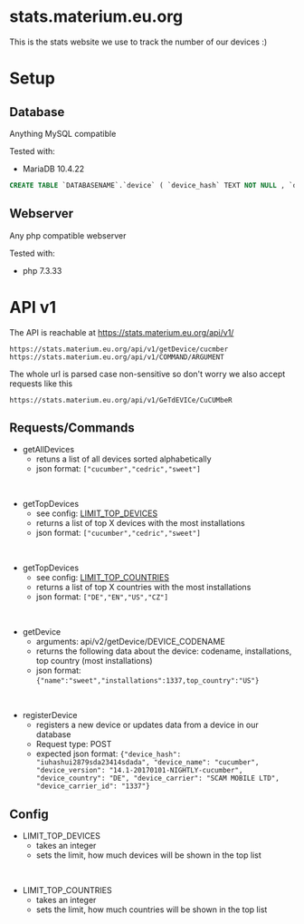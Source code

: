 # stats.materium.eu.org
This is the stats website we use to track the number of our devices :)


# Setup

## Database
Anything MySQL compatible

Tested with:
- MariaDB 10.4.22

```sql
CREATE TABLE `DATABASENAME`.`device` ( `device_hash` TEXT NOT NULL , `device_name` TEXT NOT NULL , `device_version` TEXT NOT NULL , `device_country` TEXT NOT NULL , `device_carrier` TEXT NOT NULL , `device_carrier_id` TEXT NOT NULL , UNIQUE `device_hash` (`device_hash`)) ENGINE = InnoDB;
```

## Webserver
Any php compatible webserver

Tested with:
- php 7.3.33

# API v1
The API is reachable at https://stats.materium.eu.org/api/v1/

```
https://stats.materium.eu.org/api/v1/getDevice/cucmber
https://stats.materium.eu.org/api/v1/COMMAND/ARGUMENT
```

The whole url is parsed case non-sensitive so don't worry we also accept requests like this
```
https://stats.materium.eu.org/api/v1/GeTdEVICe/CuCUMbeR
```

## Requests/Commands

- getAllDevices
    - retuns a list of all devices sorted alphabetically
    - json format: ```["cucumber","cedric","sweet"]```

<br/>

- getTopDevices
    - see config: [LIMIT_TOP_DEVICES](#CONFIG_LIMIT_TOP_DEVICES)
    - returns a list of top X devices with the most installations
    - json format: ```["cucumber","cedric","sweet"]```

<br/>

- getTopDevices
    - see config: [LIMIT_TOP_COUNTRIES](#CONFIG_LIMIT_TOP_COUNTRIES)
    - returns a list of top X countries with the most installations
    - json format: ```["DE","EN","US","CZ"]```

<br/>

- getDevice
    - arguments: api/v2/getDevice/DEVICE_CODENAME
    - returns the following data about the device: codename, installations, top country (most installations)
    - json format: ```{"name":"sweet","installations":1337,top_country":"US"}```

<br/>

- registerDevice
    - registers a new device or updates data from a device in our database
    - Request type: POST
    - expected json format: ```{"device_hash": "iuhashui2879sda23414sdada", "device_name": "cucumber", "device_version": "14.1-20170101-NIGHTLY-cucumber", "device_country": "DE", "device_carrier": "SCAM MOBILE LTD", "device_carrier_id": "1337"}```

## Config

- <a id="CONFIG_LIMIT_TOP_DEVICES"></a>LIMIT_TOP_DEVICES
    - takes an integer
    - sets the limit, how much devices will be shown in the top list

<br/>

- <a id="CONFIG_LIMIT_TOP_COUNTRIES"></a>LIMIT_TOP_COUNTRIES
    - takes an integer
    - sets the limit, how much countries will be shown in the top list
